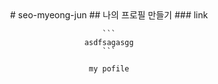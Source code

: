 <div align=center>
    # seo-myeong-jun
    ## 나의 프로필 만들기
    ### link

    ```
    asdfsagasgg
    ```

    my pofile
<div>
